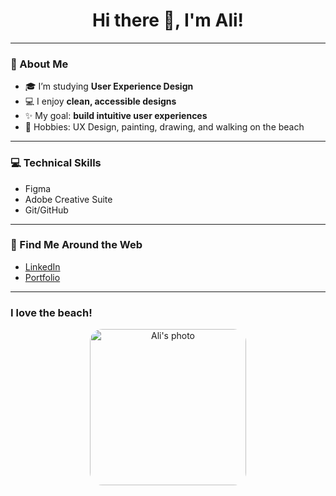 <h1 align="center">Hi there 👋, I'm Ali!</h1>

---

### 🌸 About Me
- 🎓 I’m studying **User Experience Design**  
- 💻 I enjoy **clean, accessible designs**  
- ✨ My goal: **build intuitive user experiences**  
- 🎨 Hobbies: UX Design, painting, drawing, and walking on the beach

---

### 💻 Technical Skills
- Figma 
- Adobe Creative Suite 
- Git/GitHub  

---

### 🌷 Find Me Around the Web
- [LinkedIn](https://www.linkedin.com/in/alischroeder/)  
- [Portfolio](https://alischroederdesign.com)

---

### I love the beach!
<p align="center">
  <img src="./IMG_1155.JPG" alt="Ali's photo" width="250" style="border-radius:20px;"/>
</p>




[def]: https://alischroederdesign.com